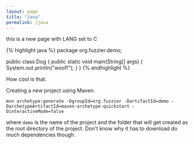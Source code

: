 ```yaml
---
layout: page
title: "Java"
permalink: /java
---
```


this is a new page with LANG set to C

{% highlight java %}
package org.fuzzier.demo;

public class Dog {
  public static void main(String[] args) {
    System.out.println("woof!");
  }
}
{% endhighlight %}

How cool is that.

Creating a new project using Maven:

`mvn archetype:generate -DgroupId=org.fuzzier -DartifactId=demo -DarchetypeArtifactId=maven-archetype-quickstart -DinteractiveMode=false`

where `demo` is the name of the project and the folder that will get created as the root directory of the project. Don't know why it has to download do much dependencies though.
